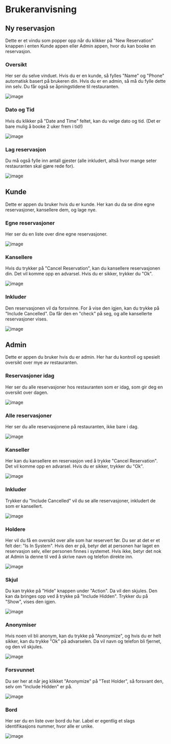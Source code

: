 # Brukeranvisning
## Ny reservasjon
Dette er et vindu som popper opp når du klikker på "New Reservation" knappen i enten Kunde appen eller Admin appen, hvor du kan booke en reservasjon.
### Oversikt
Her ser du selve vinduet. Hvis du er en kunde, så fylles "Name" og "Phone" automatisk basert på brukeren din. Hvis du er en admin, så må du fylle dette inn selv. Du får også se åpningstidene til restauranten.

![image](https://github.com/user-attachments/assets/ee85d570-d32b-4214-86a5-cf0ae117a1e9)
### Dato og Tid
Hvis du klikker på "Date and Time" feltet, kan du velge dato og tid. (Det er bare mulig å booke 2 uker frem i tid!)

![image](https://github.com/user-attachments/assets/aec99a2b-1146-4a1f-8bd2-78936c932e87)
### Lag reservasjon
Du må også fylle inn antall gjester (alle inkludert, altså hvor mange seter restauranten skal gjøre rede for).

![image](https://github.com/user-attachments/assets/24f27364-2782-427e-be75-3685ab36fb0b)
## Kunde
Dette er appen du bruker hvis du er kunde. Her kan du da se dine egne reservasjoner, kansellere dem, og lage nye.

### Egne reservasjoner
Her ser du en liste over dine egne reservasjoner.

![image](https://github.com/user-attachments/assets/a98f7d6f-7730-4fb9-8584-2241d7098e0e)
### Kansellere
Hvis du trykker på "Cancel Reservation", kan du kansellere reservasjonen din. Det vil komme opp en advarsel. Hvis du er sikker, trykker du "Ok".

![image](https://github.com/user-attachments/assets/12a9e88b-c724-418e-bf88-646d4c8a6d44)
### Inkluder
Den reservasjonen vil da forsvinne. For å vise den igjen, kan du trykke på "Include Cancelled". Da får den en "check" på seg, og alle kansellerte reservasjoner vises.

![image](https://github.com/user-attachments/assets/aacc35ba-3ccb-4c3e-be2a-9f25bb0e3344)
## Admin
Dette er appen du bruker hvis du er admin. Her har du kontroll og spesielt oversikt over mye av restauranten.

### Reservasjoner idag
Her ser du alle reservasjoner hos restauranten som er idag, som gir deg en oversikt over dagen.

![image](https://github.com/user-attachments/assets/c3baba18-b205-4296-ad83-c7dd48340c1b)
### Alle reservasjoner
Her ser du alle reservasjonene på restauranten, ikke bare i dag.

![image](https://github.com/user-attachments/assets/1c472be9-1782-47bc-a9b2-5a333668255f)
### Kanseller
Her kan du kansellere en reservasjon ved å trykke "Cancel Reservation". Det vil komme opp en advarsel. Hvis du er sikker, trykker du "Ok".

![image](https://github.com/user-attachments/assets/577e83c7-04a4-4b8a-99d3-22f636e0d1e9)
### Inkluder
Trykker du "Include Cancelled" vil du se alle reservasjoner, inkludert de som er kansellert.

![image](https://github.com/user-attachments/assets/2294ef10-9b9b-410f-8a28-c817dd8e6ee8)
### Holdere
Her vil du få en oversikt over alle som har reservert før. Du ser at det er et felt der: "Is In System". Hvis den er på, betyr det at personen har laget en reservasjon selv, eller personen finnes i systemet. Hvis ikke, betyr det nok at Admin la denne til ved å skrive navn og telefon direkte inn.

![image](https://github.com/user-attachments/assets/06d8a579-7433-4376-a1b1-834f7add5ae0)
### Skjul
Du kan trykke på "Hide" knappen under "Action". Da vil den skjules. Den kan da bringes opp ved å trykke på "Include Hidden". Trykker du på "Show", vises den igjen.

![image](https://github.com/user-attachments/assets/0cb0b11b-ad0f-4386-ae21-3e0c3c9fca6a)
### Anonymiser
Hvis noen vil bli anonym, kan du trykke på "Anonymize", og hvis du er helt sikker, kan du trykke "Ok" på advarselen. Da vil navn og telefon bli fjernet, og den vil skjules.

![image](https://github.com/user-attachments/assets/1a40aed7-0fe5-4d73-85b6-8795292d66f5)
### Forsvunnet
Du ser her at når jeg klikket "Anonymize" på "Test Holder", så forsvant den, selv om "Include Hidden" er på.

![image](https://github.com/user-attachments/assets/2f37f7fe-08fc-4515-a995-a230f2e8a597)
### Bord
Her ser du en liste over bord du har. Label er egentlig et slags identifikasjons nummer, hvor alle er unike.

![image](https://github.com/user-attachments/assets/09f23426-f52f-402f-b20e-1542fc1534d9)

